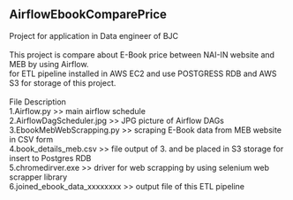## AirflowEbookComparePrice
Project for application in Data engineer of BJC<br />
<br />
This project is compare about E-Book price between NAI-IN website and MEB by using Airflow.<br />
for ETL pipeline installed in AWS EC2 and use POSTGRESS RDB and AWS S3 for storage of this project.<br />
<br />
File Description<br />
1.Airflow.py >> main airflow schedule<br />
2.AirflowDagScheduler.jpg >> JPG picture of Airflow DAGs<br />
3.EbookMebWebScrapping.py >> scraping E-Book data from MEB website in CSV form<br />
4.book_details_meb.csv >> file output of 3. and be placed in S3 storage for insert to Postgres RDB<br />
5.chromedirver.exe >> driver for web scrapping by using selenium web scrapper library<br />
6.joined_ebook_data_xxxxxxxx >> output file of this ETL pipeline<br />
